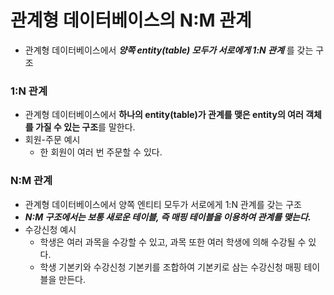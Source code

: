 # 관계형 데이터베이스의 N:M 관계

- 관계형 데이터베이스에서 **_양쪽 entity(table) 모두가 서로에게 1:N 관계_** 를 갖는 구조

### 1:N 관계

- 관계형 데이터베이스에서 **하나의 entity(table)가 관계를 맺은 entity의 여러 객체를 가질 수 있는 구조**를 말한다.
- 회원-주문 예시
  - 한 회원이 여러 번 주문할 수 있다. 

### N:M 관계

- 관계형 데이터베이스에서 양쪽 엔티티 모두가 서로에게 1:N 관계를 갖는 구조
- **_N:M 구조에서는 보통 새로운 테이블, 즉 매핑 테이블을 이용하여 관계를 맺는다._**
- 수강신청 예시 
  - 학생은 여러 과목을 수강할 수 있고, 과목 또한 여러 학생에 의해 수강될 수 있다. 
  - 학생 기본키와 수강신청 기본키를 조합하여 기본키로 삼는 수강신청 매핑 테이블을 만든다.